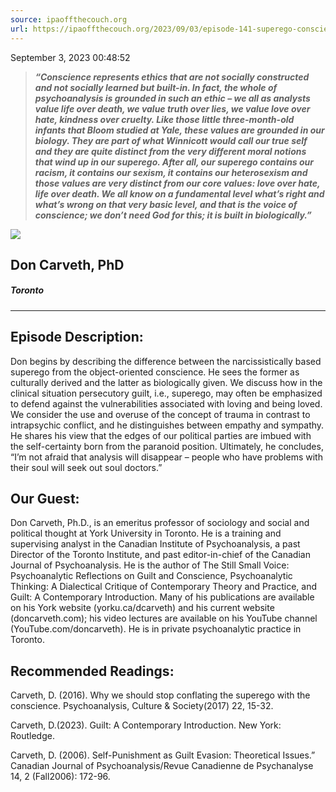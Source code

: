 ```yaml
---
source: ipaoffthecouch.org
url: https://ipaoffthecouch.org/2023/09/03/episode-141-superego-conscience-and-the-narcissism-of-our-times-with-don-carveth-phd-toronto/
---
```


September 3, 2023 00:48:52

> _______________________________________“Conscience represents ethics that are not socially constructed and not socially learned but built-in. In fact, the whole of psychoanalysis is grounded in such an ethic – we all as analysts value life over death, we value truth over lies, we value love over hate, kindness over cruelty. Like those little three-month-old infants that Bloom studied at Yale, these values are grounded in our biology. They are part of what Winnicott would call our true self and they are quite distinct from the very different moral notions that wind up in our superego. After all, our superego contains our racism, it contains our sexism, it contains our heterosexism and those values are very distinct from our core values: love over hate, life over death. We all know on a fundamental level what’s right and what’s wrong on that very basic level, and that is the voice of conscience; we don’t need God for this; it is built in biologically.”_______________________________________

![](https://ipaoffthecouch.org/wp-content/uploads/2023/09/Ep141-Thumb.jpg)

## Don Carveth, PhD

##### Toronto

---

## Episode Description:

Don begins by describing the difference between the narcissistically based superego from the object-oriented conscience. He sees the former as culturally derived and the latter as biologically given. We discuss how in the clinical situation persecutory guilt, i.e., superego, may often be emphasized to defend against the vulnerabilities associated with loving and being loved. We consider the use and overuse of the concept of trauma in contrast to intrapsychic conflict, and he distinguishes between empathy and sympathy. He shares his view that the edges of our political parties are imbued with the self-certainty born from the paranoid position. Ultimately, he concludes, “I’m not afraid that analysis will disappear – people who have problems with their soul will seek out soul doctors.”

## Our Guest:

Don Carveth, Ph.D., is an emeritus professor of sociology and social and political thought at York University in Toronto. He is a training and supervising analyst in the Canadian Institute of Psychoanalysis, a past Director of the Toronto Institute, and past editor-in-chief of the Canadian Journal of Psychoanalysis. He is the author of The Still Small Voice: Psychoanalytic Reflections on Guilt and Conscience, Psychoanalytic Thinking: A Dialectical Critique of Contemporary Theory and Practice, and Guilt: A Contemporary Introduction. Many of his publications are available on his York website (yorku.ca/dcarveth) and his current website (doncarveth.com); his video lectures are available on his YouTube channel (YouTube.com/doncarveth). He is in private psychoanalytic practice in Toronto.

## Recommended Readings:

Carveth, D. (2016). Why we should stop conflating the superego with the conscience. Psychoanalysis, Culture & Society(2017) 22, 15-32.

Carveth, D.(2023). Guilt: A Contemporary Introduction. New York: Routledge.

Carveth, D. (2006). Self-Punishment as Guilt Evasion: Theoretical Issues.” Canadian Journal of Psychoanalysis/Revue Canadienne de Psychanalyse 14, 2 (Fall2006): 172-96.
